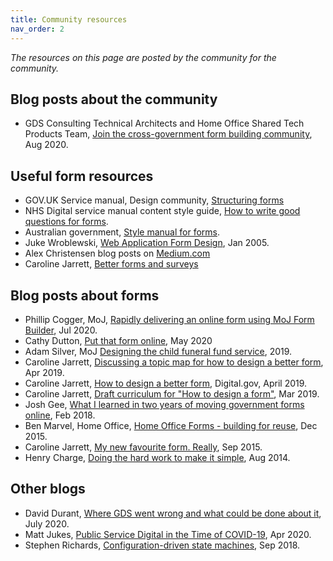 ```yaml
---
title: Community resources
nav_order: 2
---
```


<!-- # x-gov form community resources -->
*The resources on this page are posted by the community for the community.*

## Blog posts about the community

- GDS Consulting Technical Architects and Home Office Shared Tech Products Team, [Join the cross-government form building community](https://technology.blog.gov.uk/2020/08/12/join-the-cross-government-form-building-community/), Aug 2020.


## Useful form resources
- GOV.UK Service manual, Design community, [Structuring forms](https://www.gov.uk/service-manual/design/form-structure)
- NHS Digital service manual content style guide, [How to write good questions for forms](https://service-manual.nhs.uk/content/how-to-write-good-questions-for-forms).  
- Australian government,  [Style manual for forms](https://www.stylemanual.gov.au/format-writing-and-structure/content-formats/forms).
- Juke Wroblewski, [Web Application Form Design](https://www.lukew.com/ff/entry.asp?1502), Jan 2005.
- Alex Christensen blog posts on [Medium.com](https://medium.com/@alex.christensen)
- Caroline Jarrett, [Better forms and surveys](https://www.effortmark.co.uk/category/forms/)

## Blog posts about forms
- Phillip Cogger, MoJ, [Rapidly delivering an online form using MoJ Form Builder](https://www.wired-gov.net/wg/news.nsf/articles/Rapidly+delivering+an+online+form+using+MoJ+Form+Builder+23072020151515?open), Jul 2020.
- Cathy Dutton, [Put that form online](https://cathydutton.co.uk/posts/put-that-form-online/), May 2020
- Adam Silver, MoJ [Designing the child funeral fund service](https://adamsilver.io/case-studies/designing-the-child-funeral-fund-service/), 2019.
- Caroline Jarrett, [Discussing a topic map for how to design a better form](https://www.effortmark.co.uk/discussing-a-topic-map-for-how-to-design-better-a-form/), Apr 2019.
- Caroline Jarrett, [How to design a better form](https://digital.gov/event/2019/04/09/caroline-jarrett-on-how-design-a-better-form/), Digital.gov, April 2019.
- Caroline Jarrett, [Draft curriculum for "How to design a form"](https://www.effortmark.co.uk/draft-curriculum-for-how-to-design-a-form/), Mar 2019.
- Josh Gee, [What I learned in two years of moving government forms online](https://medium.com/@jgee/what-i-learned-in-two-years-of-moving-government-forms-online-1edc4c2aa089), Feb 2018.
- Ben Marvel, Home Office, [Home Office Forms - building for reuse](https://hodigital.blog.gov.uk/2015/12/22/forms-building-for-reuse/), Dec 2015.
- Caroline Jarrett, [My new favourite form. Really](https://gds.blog.gov.uk/2015/09/22/my-new-favourite-form-really/), Sep 2015.
- Henry Charge, [Doing the hard work to make it simple](https://designnotes.blog.gov.uk/2014/08/07/doing-the-hard-work-to-make-it-simple/), Aug 2014.

## Other blogs
- David Durant, [Where GDS went wrong and what could be done about it](https://medium.com/@cholten99_61869/where-gds-went-wrong-and-what-could-be-done-about-it-7ca6383c387c), July 2020.
- Matt Jukes, [Public Service Digital in the Time of COVID-19](https://notbinary.co.uk/public-service-digital-in-the-time-of-covid-19/), Apr 2020.
- Stephen Richards, [Configuration-driven state machines](https://medium.com/just-tech/configuration-driven-state-machines-db26b85d1a67), Sep 2018.
